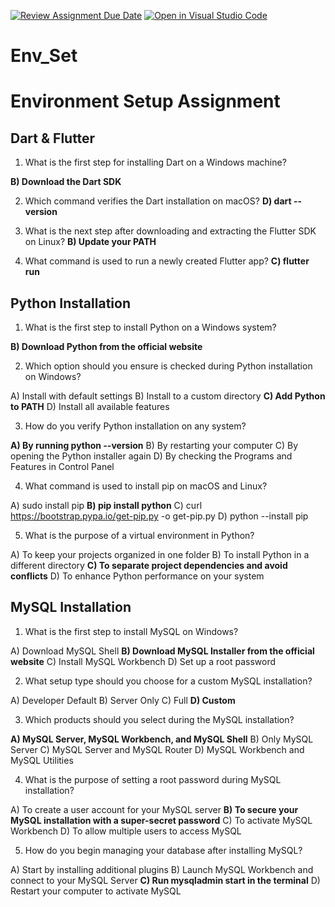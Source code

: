 [![Review Assignment Due Date](https://classroom.github.com/assets/deadline-readme-button-22041afd0340ce965d47ae6ef1cefeee28c7c493a6346c4f15d667ab976d596c.svg)](https://classroom.github.com/a/vnsr1XuU)
[![Open in Visual Studio Code](https://classroom.github.com/assets/open-in-vscode-2e0aaae1b6195c2367325f4f02e2d04e9abb55f0b24a779b69b11b9e10269abc.svg)](https://classroom.github.com/online_ide?assignment_repo_id=17168103&assignment_repo_type=AssignmentRepo)
# Env_Set

# Environment Setup Assignment

## Dart & Flutter

1. What is the first step for installing Dart on a Windows machine?

**B) Download the Dart SDK**

2. Which command verifies the Dart installation on macOS?
**D) dart --version**


3. What is the next step after downloading and extracting the Flutter SDK on Linux?
**B) Update your PATH**


4. What command is used to run a newly created Flutter app?
**C) flutter run**


## Python Installation

1. What is the first step to install Python on a Windows system?

**B) Download Python from the official website**

2. Which option should you ensure is checked during Python installation on Windows?

A) Install with default settings
B) Install to a custom directory
**C) Add Python to PATH**
D) Install all available features

3. How do you verify Python installation on any system?

**A) By running python --version**
B) By restarting your computer
C) By opening the Python installer again
D) By checking the Programs and Features in Control Panel

4. What command is used to install pip on macOS and Linux?

A) sudo install pip
**B) pip install python**
C) curl https://bootstrap.pypa.io/get-pip.py -o get-pip.py
D) python --install pip

5. What is the purpose of a virtual environment in Python?

A) To keep your projects organized in one folder
B) To install Python in a different directory
**C) To separate project dependencies and avoid conflicts**
D) To enhance Python performance on your system

## MySQL Installation

1. What is the first step to install MySQL on Windows?

A) Download MySQL Shell
**B) Download MySQL Installer from the official website**
C) Install MySQL Workbench
D) Set up a root password

2. What setup type should you choose for a custom MySQL installation?

A) Developer Default
B) Server Only
C) Full
**D) Custom**

3. Which products should you select during the MySQL installation?

**A) MySQL Server, MySQL Workbench, and MySQL Shell**
B) Only MySQL Server
C) MySQL Server and MySQL Router
D) MySQL Workbench and MySQL Utilities

4. What is the purpose of setting a root password during MySQL installation?

A) To create a user account for your MySQL server
**B) To secure your MySQL installation with a super-secret password**
C) To activate MySQL Workbench
D) To allow multiple users to access MySQL

5. How do you begin managing your database after installing MySQL?

A) Start by installing additional plugins
B) Launch MySQL Workbench and connect to your MySQL Server
**C) Run mysqladmin start in the terminal**
D) Restart your computer to activate MySQL
